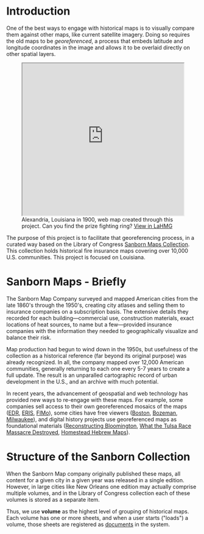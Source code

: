 # Introduction

One of the best ways to engage with historical maps is to visually compare them against other maps, like current satellite imagery. Doing so requires the old maps to be *georeferenced*, a process that embeds latitude and longitude coordinates in the image and allows it to be overlaid directly on other spatial layers.

<figure>
    <iframe height="400px;" style="max-width:700px; width:100%;" src="https://oldinsurancemaps.net/maps/203/embed"></iframe>
    <figcaption>Alexandria, Louisiana in 1900, web map created through this project. Can you find the prize fighting ring? <a href="https://oldinsurancemaps.net/maps/203/view" target="_blank">View in LaHMG</a>
</figure>

The purpose of this project is to facilitate that georeferencing process, in a curated way based on the Library of Congress [Sanborn Maps Collection](https://www.loc.gov/collections/sanborn-maps/about-this-collection/). This collection holds historical fire insurance maps covering over 10,000 U.S. communities. This project is focused on Louisiana.

# Sanborn Maps - Briefly

The Sanborn Map Company surveyed and mapped American cities from the late 1860's through the 1950's, creating city atlases and selling them to insurance companies on a subscription basis. The extensive details they recorded for each building&mdash;commercial use, construction materials, exact locations of heat sources, to name but a few&mdash;provided insurance companies with the information they needed to geographically visualize and balance their risk.

Map production had begun to wind down in the 1950s, but usefulness of the collection as a historical reference (far beyond its original purpose) was already recognized. In all, the company mapped over 12,000 American communities, generally returning to each one every 5-7 years to create a full update. The result is an unparalled cartographic record of urban development in the U.S., and an archive with much potential.

In recent years, the advancement of geospatial and web technology has provided new ways to re-engage with these maps. For example, some companies sell access to their own georeferenced mosaics of the maps ([EDR](https://edrnet.com/introducing-sanborn-viewer/), [ERIS](https://www.erisinfo.com/eris-xplorer/), [FIMo](http://www.historicalinfo.com/fimo/)), some cities have free viewers ([Boston](https://atlascope.leventhalmap.org), [Bozeman](https://www.arcgis.com/apps/webappviewer/index.html?id=f4cf486b4d7f4988aa589e7dd989f5e9), [Milwaukee](http://webgis.uwm.edu/agsl/sanborn/)), and digital history projects use georeferenced maps as foundational materials ([Reconstructing Bloomington](https://storymaps.arcgis.com/stories/f38fd8915aa14f4e99b96455dcdad49e), [What the Tulsa Race Massacre Destroyed](https://www.nytimes.com/interactive/2021/05/24/us/tulsa-race-massacre.html), [Homestead Hebrew Maps](https://maps.homesteadhebrews.com/)).

# Structure of the Sanborn Collection 

When the Sanborn Map company originally published these maps, all content for a given city in a given year was released in a single edition. However, in large cities like New Orleans one edition may actually comprise multiple volumes, and in the Library of Congress collection each of these volumes is stored as a separate item.

Thus, we use **volume** as the highest level of grouping of historical maps. Each volume has one or more sheets, and when a user starts ("loads") a volume, those sheets are registered as [documents](https://oldinsurancemaps.net/documents) in the system.